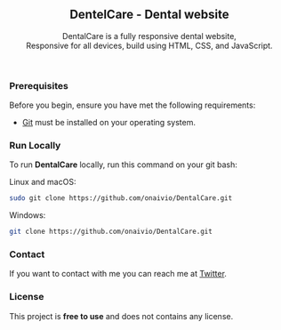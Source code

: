 <div align="center">
  <h2 align="center">DentelCare - Dental website</h2>

DentalCare is a fully responsive dental website, <br />Responsive for all devices, build using HTML, CSS, and JavaScript.

</div>

<br />


### Prerequisites

Before you begin, ensure you have met the following requirements:

- [Git](https://git-scm.com/downloads "Download Git") must be installed on your operating system.

### Run Locally

To run **DentalCare** locally, run this command on your git bash:

Linux and macOS:

```bash
sudo git clone https://github.com/onaivio/DentalCare.git
```

Windows:

```bash
git clone https://github.com/onaivio/DentalCare.git
```

### Contact

If you want to contact with me you can reach me at [Twitter](https://www.twitter.com/onaivio).

### License

This project is **free to use** and does not contains any license.
